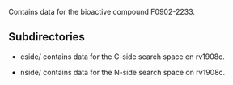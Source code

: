 Contains data for the bioactive compound F0902-2233.

## Subdirectories

- cside/ contains data for the C-side search space on rv1908c.

- nside/ contains data for the N-side search space on rv1908c.

